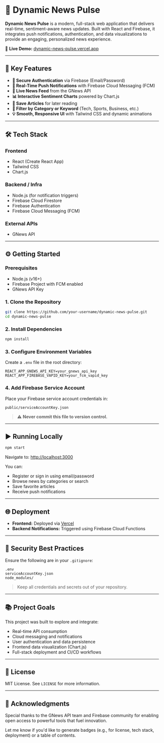# 📰 Dynamic News Pulse

**Dynamic News Pulse** is a modern, full-stack web application that delivers real-time, sentiment-aware news updates. Built with React and Firebase, it integrates push notifications, authentication, and data visualizations to provide an engaging, personalized news experience.

🔗 **Live Demo:** [dynamic-news-pulse.vercel.app](https://dynamic-news-pulse-1qfak4l0j-sandeep-kasiraju-projects.vercel.app)

---

## 🚀 Key Features

- **🔐 Secure Authentication** via Firebase (Email/Password)
- **🔔 Real-Time Push Notifications** with Firebase Cloud Messaging (FCM)
- **🧠 Live News Feed** from the GNews API
- **📊 Interactive Sentiment Charts** powered by Chart.js
- **🔖 Save Articles** for later reading
- **🔎 Filter by Category or Keyword** (Tech, Sports, Business, etc.)
- **💡 Smooth, Responsive UI** with Tailwind CSS and dynamic animations

---

## 🛠️ Tech Stack

### Frontend
- React (Create React App)
- Tailwind CSS
- Chart.js

### Backend / Infra
- Node.js (for notification triggers)
- Firebase Cloud Firestore
- Firebase Authentication
- Firebase Cloud Messaging (FCM)

### External APIs
- GNews API

---

## ⚙️ Getting Started

### Prerequisites

- Node.js (v16+)
- Firebase Project with FCM enabled
- GNews API Key

### 1. Clone the Repository

```bash
git clone https://github.com/your-username/dynamic-news-pulse.git
cd dynamic-news-pulse
````

### 2. Install Dependencies

```bash
npm install
```

### 3. Configure Environment Variables

Create a `.env` file in the root directory:

```env
REACT_APP_GNEWS_API_KEY=your_gnews_api_key
REACT_APP_FIREBASE_VAPID_KEY=your_fcm_vapid_key
```

### 4. Add Firebase Service Account

Place your Firebase service account credentials in:

```
public/serviceAccountKey.json
```

> ⚠️ **Never commit this file to version control.**

---

## ▶️ Running Locally

```bash
npm start
```

Navigate to: [http://localhost:3000](http://localhost:3000)

You can:

* Register or sign in using email/password
* Browse news by categories or search
* Save favorite articles
* Receive push notifications

---

## 🌐 Deployment

* **Frontend:** Deployed via [Vercel](https://vercel.com)
* **Backend Notifications:** Triggered using Firebase Cloud Functions

---

## 🔐 Security Best Practices

Ensure the following are in your `.gitignore`:

```
.env
serviceAccountKey.json
node_modules/
```

> Keep all credentials and secrets out of your repository.

---

## 📚 Project Goals

This project was built to explore and integrate:

* Real-time API consumption
* Cloud messaging and notifications
* User authentication and data persistence
* Frontend data visualization (Chart.js)
* Full-stack deployment and CI/CD workflows

---

## 📄 License

MIT License. See `LICENSE` for more information.

---

## 🙏 Acknowledgments

Special thanks to the GNews API team and Firebase community for enabling open access to powerful tools that fuel innovation.


Let me know if you'd like to generate badges (e.g., for license, tech stack, deployment) or a table of contents.
```
